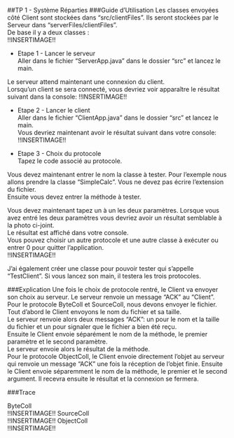 ##TP 1 - Système Réparties
###Guide d’Utilisation
Les classes envoyées côté Client sont stockées dans “src/clientFiles”. Ils seront stockées par le Serveur dans “serverFiles/clientFiles”.  
De base il y a deux classes :  
!!INSERTIMAGE!!

- Etape 1 - Lancer le serveur  
Aller dans le fichier “ServerApp.java” dans le dossier “src” et lancez le main.  

Le serveur attend maintenant une connexion du client.  
Lorsqu’un client se sera connecté, vous devriez voir apparaître le résultat suivant dans la console:
!!INSERTIMAGE!!

- Etape 2 - Lancer le client  
Aller dans le fichier “ClientApp.java” dans le dossier “src” et lancez le main.  
Vous devriez maintenant avoir le résultat suivant dans votre console:
!!INSERTIMAGE!!

- Etape 3 - Choix du protocole  
Tapez le code associé au protocole.  

Vous devez maintenant entrer le nom la classe à tester. Pour l’exemple nous allons prendre la classe “SimpleCalc”. Vous ne devez pas écrire l’extension du fichier.  
Ensuite vous devez entrer la méthode à tester.


Vous devez maintenant tapez un à un les deux paramètres. Lorsque vous avez entré les deux paramètres vous devriez avoir un résultat semblable à la photo ci-joint.  
Le résultat est affiché dans votre console.  
Vous pouvez choisir un autre protocole et une autre classe à exécuter ou entrer 0 pour quitter l’application.  
!!INSERTIMAGE!!


J’ai également créer une classe pour pouvoir tester qui s’appelle “TestClient”. Si vous lancez son main, il testera les trois protocoles.  

###Explication
Une fois le choix de protocole rentré, le Client va envoyer son choix au serveur. Le serveur renvoie un message “ACK” au “Client”.  
Pour le protocole ByteColl et SourceColl, nous devons envoyer le fichier. Tout d’abord le Client envoyons le nom du fichier et sa taille.  
Le serveur renvoie alors deux messages “ACK”: un pour le nom et la taille du fichier et un pour signaler que le fichier a bien été reçu.  
Ensuite le Client envoie séparément le nom de la méthode, le premier paramètre et le second paramètre.  
Le serveur envoie alors le résultat de la méthode.  
Pour le protocole ObjectColl, le Client envoie directement l’objet au serveur qui renvoie un message “ACK” une fois la réception de l’objet finie. Ensuite le Client envoie séparemment le nom de la méthode, le premier et  le second argument. Il recevra ensuite le résultat et la connexion se fermera.  

###Trace


ByteColl  
!!INSERTIMAGE!!
SourceColl  
!!INSERTIMAGE!!
ObjectColl  
!!INSERTIMAGE!!





